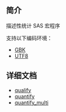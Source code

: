 ## 简介

描述性统计 SAS 宏程序

支持以下编码环境：

- [GBK](./gbk/)
- [UTF8](./utf8/)

## 详细文档

- [qualify](./docs/qualify/readme.md)
- [quantify](./docs/quantify/readme.md)
- [quantify_multi](./docs/quantify_multi/readme.md)
